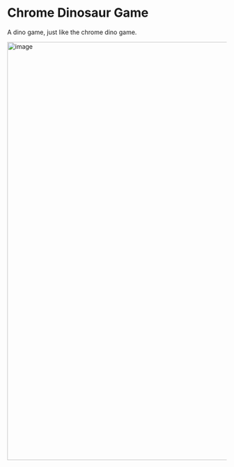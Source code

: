 # Chrome Dinosaur Game

A dino game, just like the chrome dino game. 


<img width="960" alt="image" src="https://github.com/SoarinSkySagar/GameZone-GSSoC23/assets/117727361/3b8f3683-a34a-430e-a875-0859ea56f6f6">

